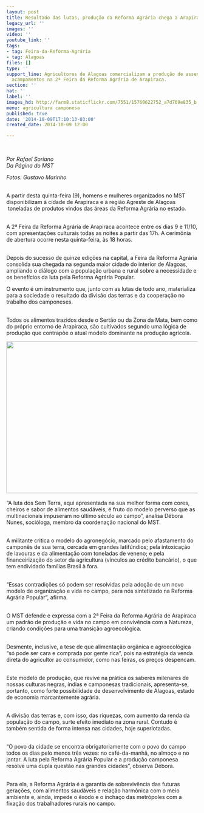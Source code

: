 ```yaml
---
layout: post
title: Resultado das lutas, produção da Reforma Agrária chega a Arapiraca
legacy_url: ''
images: ''
video: ''
youtube_link: ''
tags:
- tag: Feira-da-Reforma-Agrária
- tag: Alagoas
files: []
type: ''
support_line: Agricultores de Alagoas comercializam a produção de assentamentos e
  acampamentos na 2ª Feira da Reforma Agrária de Arapiraca.
section: ''
hat: ''
label: ''
images_hd: http://farm8.staticflickr.com/7551/15760622752_a7d769e835_b.jpg
menu: agricultura camponesa
published: true
date: '2014-10-09T17:10:13-03:00'
created_date: 2014-10-09 12:00

---
```

<p><br />
<img alt="" src="http://farm8.staticflickr.com/7551/15760622752_a7d769e835_b.jpg" /></p>

<p><em>Por Rafael Soriano<br />
Da P&aacute;gina do MST&nbsp;</em></p>

<p><em>Fotos: Gustavo Marinho</em>&nbsp;</p>

<p><br />
A partir desta quinta-feira (9), homens e mulheres organizados no MST disponibilizam &agrave; cidade de Arapiraca e &agrave; regi&atilde;o Agreste de Alagoas &nbsp;toneladas de produtos vindos das &aacute;reas da Reforma Agr&aacute;ria no estado.&nbsp;</p>

<p><br />
A 2&ordf; Feira da Reforma Agr&aacute;ria de Arapiraca acontece entre os dias 9 e 11/10, com apresenta&ccedil;&otilde;es culturais todas as noites a partir das 17h. A cerim&ocirc;nia de abertura ocorre nesta quinta-feira, &agrave;s 18 horas.</p>

<p><br />
Depois do sucesso de quinze edi&ccedil;&otilde;es na capital, a Feira da Reforma Agr&aacute;ria consolida sua chegada na segunda maior cidade do interior de Alagoas, ampliando o di&aacute;logo com a popula&ccedil;&atilde;o urbana e rural sobre a necessidade e os benef&iacute;cios da luta pela Reforma Agr&aacute;ria Popular.&nbsp;</p>

<p>O evento &eacute; um instrumento que, junto com as lutas de todo ano, materializa para a sociedade o resultado da divis&atilde;o das terras e da coopera&ccedil;&atilde;o no trabalho dos camponeses.</p>

<p><br />
Todos os alimentos trazidos desde o Sert&atilde;o ou da Zona da Mata, bem como do pr&oacute;prio entorno de Arapiraca, s&atilde;o cultivados segundo uma l&oacute;gica de produ&ccedil;&atilde;o que contrap&otilde;e o atual modelo dominante na produ&ccedil;&atilde;o agr&iacute;cola.&nbsp;</p>

<p><img alt="" height="400" src="http://farm8.staticflickr.com/7581/15573647398_759cb4706d_b.jpg" width="600" /><br />
<br />
&ldquo;A luta dos Sem Terra, aqui apresentada na sua melhor forma com cores, cheiros e sabor de alimentos saud&aacute;veis, &eacute; fruto do modelo perverso que as multinacionais impuseram no &uacute;ltimo s&eacute;culo ao campo&rdquo;, analisa D&eacute;bora Nunes, soci&oacute;loga, membro da coordena&ccedil;&atilde;o nacional do MST.</p>

<p><br />
A militante critica o modelo do agroneg&oacute;cio, marcado pelo afastamento do campon&ecirc;s de sua terra, cercada em grandes latif&uacute;ndios; pela intoxica&ccedil;&atilde;o de lavouras e da alimenta&ccedil;&atilde;o com toneladas de veneno; e pela financeiriza&ccedil;&atilde;o do setor da agricultura (v&iacute;nculos ao cr&eacute;dito banc&aacute;rio), o que tem endividado fam&iacute;lias Brasil &agrave; fora.&nbsp;</p>

<p><br />
&ldquo;Essas contradi&ccedil;&otilde;es s&oacute; podem ser resolvidas pela ado&ccedil;&atilde;o de um novo modelo de organiza&ccedil;&atilde;o e vida no campo, para n&oacute;s sintetizado na Reforma Agr&aacute;ria Popular&rdquo;, afirma.</p>

<p><br />
O MST defende e expressa com a 2&ordf; Feira da Reforma Agr&aacute;ria de Arapiraca um padr&atilde;o de produ&ccedil;&atilde;o e vida no campo em conviv&ecirc;ncia com a Natureza, criando condi&ccedil;&otilde;es para uma transi&ccedil;&atilde;o agroecol&oacute;gica.&nbsp;</p>

<p><br />
Desmente, inclusive, a tese de que alimenta&ccedil;&atilde;o org&acirc;nica e agroecol&oacute;gica &ldquo;s&oacute; pode ser cara e comprada por gente rica&rdquo;, pois na estrat&eacute;gia da venda direta do agricultor ao consumidor, como nas feiras, os pre&ccedil;os despencam.</p>

<p><br />
Este modelo de produ&ccedil;&atilde;o, que revive na pr&aacute;tica os saberes milenares de nossas culturas negras, &iacute;ndias e camponesas tradicionais, apresenta-se, portanto, como forte possibilidade de desenvolvimento de Alagoas, estado de economia marcantemente agr&aacute;ria.&nbsp;</p>

<p><br />
A divis&atilde;o das terras e, com isso, das riquezas, com aumento da renda da popula&ccedil;&atilde;o do campo, surte efeito imediato na zona rural. Contudo &eacute; tamb&eacute;m sentida de forma intensa nas cidades, hoje superlotadas.</p>

<p><br />
&ldquo;O povo da cidade se encontra obrigatoriamente com o povo do campo todos os dias pelo menos tr&ecirc;s vezes: no caf&eacute;-da-manh&atilde;, no almo&ccedil;o e no jantar. A luta pela Reforma Agr&aacute;ria Popular e a produ&ccedil;&atilde;o camponesa resolve uma dupla quest&atilde;o nas grandes cidades&rdquo;, observa D&eacute;bora.&nbsp;</p>

<p><br />
Para ela, a Reforma Agr&aacute;ria &eacute; a garantia de sobreviv&ecirc;ncia das futuras gera&ccedil;&otilde;es, com alimentos saud&aacute;veis e rela&ccedil;&atilde;o harm&ocirc;nica com o meio ambiente e, ainda, impede o &ecirc;xodo e o incha&ccedil;o das metr&oacute;poles com a fixa&ccedil;&atilde;o dos trabalhadores rurais no campo.</p>
